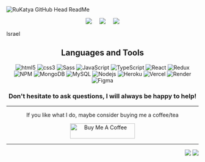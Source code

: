 <img src="https://res.cloudinary.com/dwqjxatlu/image/upload/v1711467352/Desktop_-_4_umfwy5.jpg" alt="RuKatya GitHub Head ReadMe"/>
<p align="center">
   <a href="mailto:katyafox93@gmail.com?subject=Hi%20Katya!"><img src="https://img.shields.io/badge/gmail-%23D14836.svg?&style=for-the-badge&logo=gmail&logoColor=white" /></a>&nbsp;&nbsp;&nbsp;&nbsp;
  <a href="https://www.facebook.com/KatyaFox/"><img src="https://img.shields.io/badge/facebook-%233B5998.svg?&style=for-the-badge&logo=facebook&logoColor=white" /></a>&nbsp;&nbsp;&nbsp;&nbsp;
  <a href="https://www.linkedin.com/in/katya-rukosuev/"><img src="https://img.shields.io/badge/linkedin-%230077B5.svg?&style=for-the-badge&logo=linkedin&logoColor=white" /></a>
</p>

<p align="center">
   <p>Israel</p>
</p>
<h2 align="center">Languages and Tools </h2>
   <p align="center">
   <img alt="html5" src="https://img.shields.io/badge/-HTML5-E34F26?style=for-the-badge&logo=html5&logoColor=white" />
   <img alt="css3" src="https://img.shields.io/badge/-CSS-1572B6?style=for-the-badge&logo=css3&logoColor=white" />
   <img alt="Sass" src="https://img.shields.io/badge/-Sass-CC6699?style=for-the-badge&logo=sass&logoColor=white" />
   <img alt="JavaScript" src="https://img.shields.io/badge/-JavaScript-F7DF1E?style=for-the-badge&logo=javascript&logoColor=black" />
   <img alt="TypeScript" src="https://img.shields.io/badge/-TypeScript-007ACC?style=for-the-badge&logo=typescript&logoColor=white" />
   <img alt="React" src="https://img.shields.io/badge/-React-45b8d8?style=for-the-badge&logo=react&logoColor=white" />
   <img alt="Redux" src="https://img.shields.io/badge/-Redux-764ABC?style=for-the-badge&logo=redux&logoColor=white" />
   <img alt="NPM" src="https://img.shields.io/badge/-NPM-CB3837?style=for-the-badge&logo=npm&logoColor=white" />
   <img alt="MongoDB" src="https://img.shields.io/badge/-MongoDB-13aa52?style=for-the-badge&logo=mongodb&logoColor=white" />
   <img alt="MySQL" src="https://img.shields.io/badge/-MySql-4479A1?style=for-the-badge&logo=mysql&logoColor=white" />
   <img alt="Nodejs" src="https://img.shields.io/badge/-Nodejs-43853d?style=for-the-badge&logo=Node.js&logoColor=white" />
   <img alt="Heroku" src="https://img.shields.io/badge/-Heroku-430098?style=for-the-badge&logo=heroku&logoColor=white" />
   <img alt="Vercel" src="https://img.shields.io/badge/-Vercel-000000?style=for-the-badge&logo=vercel&logoColor=white" />
   <img alt="Render" src="https://img.shields.io/badge/-Render-46E3B7?style=for-the-badge&logo=render&logoColor=white" />
   <img alt="Figma" src="https://img.shields.io/badge/-Figma-F24E1E?style=for-the-badge&logo=figma&logoColor=white" />   
</p>

<h3 align="center">Don't hesitate to ask questions, I will always be happy to help! </h3>

------------
<p align="center">
   If you like what I do, maybe consider buying me a coffee/tea
</p>

<p align="center">
  <a href="https://ko-fi.com/katyaru" target="_blank" rel="noreferrer nofollow">
      <img src="https://cdn.buymeacoffee.com/buttons/default-red.png" alt="Buy Me A Coffee" height="40" width="170" >
    </a>
</p>

------------
<p align="right">
   <a href=""><img src="https://komarev.com/ghpvc/?username=RuKatya&style=flat-square&label=Views&color=blueviolet"/></a>
   <a href=""><img src="https://badges.pufler.dev/repos/RuKatya?color=black&logo=github"/></a>
</p>

